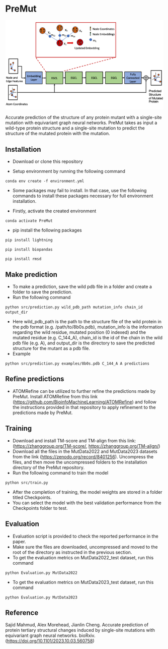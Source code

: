 # PreMut
<p align="center">
  <img src="model.png" width="750" title="hover text">
</p>
Accurate prediction of the structure of any protein mutant with a single-site mutation with equivariant graph neural networks. PreMut takes as input a wild-type protein structure and a single-site mutation to predict the structure of the mutated protein with the mutation. 

## Installation
* Download or clone this repository

* Setup environment by running the following command
```
conda env create -f environment.yml
```

* Some packages may fail to install. In that case, use the following commands to install these packages necessary for full environment installation.

* Firstly, activate the created environment
```
conda activate PreMut
```
* pip install the following packages
```
pip install lightning
```
```
pip install biopandas
```
```
pip install rmsd
```


## Make prediction

* To make a prediction, save the wild pdb file in a folder and create a folder to save the prediction.
* Run the following command
```
python src/prediction.py wild_pdb_path mutation_info chain_id output_dir
```
* Here wild_pdb_path is the path to the structure file of the wild protein in the pdb format (e.g. /path/to/8b0s.pdb), mutation_info is the information regarding the wild residue, mutated position (0 indexed) and the mutated residue (e.g. C_144_A), chain_id is the id of the chain in the wild pdb file (e.g. A), and output_dir is the directory to save the predicted structure for the mutant as a pdb file.
* Example
```
python src/prediction.py examples/8b0s.pdb C_144_A A predictions
```

## Refine predictions
* ATOMRefine can be utilized to further refine the predictions made by PreMut. Install ATOMRefine from this link (https://github.com/BioinfoMachineLearning/ATOMRefine) and follow the instructions provided in that repository to apply refinement to the predictions made by PreMut.

## Training
* Download and install TM-score and TM-align from this link: (https://zhanggroup.org/TM-score/, https://zhanggroup.org/TM-align/)
* Download all the files in the MutData2022 and MutData2023 datasets from the link (https://zenodo.org/record/8401256). Uncompress the files, and then move the uncompressed folders to the installation directory of the PreMut repository.
* Run the following command to train the model
```
python src/train.py

```
* After the completion of training, the model weights are stored in a folder titled Checkpoints.
* You can select the model with the best validation performance from the Checkpoints folder to test.
  
## Evaluation
* Evaluation script is provided to check the reported performance in the paper.
* Make sure the files are downloaded, uncompressed and moved to the root of the directory as instructed in the previous section.
* To get the evaluation metrics on MutData2022_test dataset, run this command
```
python Evaluation.py MutData2022
```
* To get the evaluation metrics on MutData2023_test dataset, run this command
```
python Evaluation.py MutData2023
```
## Reference

Sajid Mahmud, Alex Morehead,  Jianlin Cheng. Accurate prediction of protein tertiary structural changes induced by single-site mutations with equivariant graph neural networks. bioRxiv. (https://doi.org/10.1101/2023.10.03.560758)


